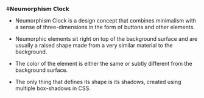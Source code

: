 
#𝗡𝗲𝘂𝗺𝗼𝗿𝗽𝗵𝗶𝘀𝗺 𝗖𝗹𝗼𝗰𝗸

* Neumorphism Clock is a design concept that combines minimalism with a sense of three-dimensions in the form of buttons and other elements.

* Neumorphic elements sit right on top of the background surface and are usually a raised shape made from a very similar material to the background.

* The color of the element is either the same or subtly different from the background surface. 

* The only thing that defines its shape is its shadows, created using multiple box-shadows in CSS. 
